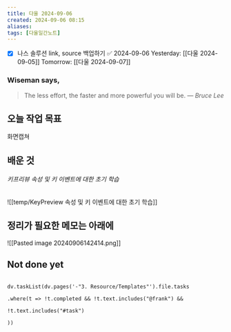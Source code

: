 ```yaml
---
title: 다울 2024-09-06
created: 2024-09-06 08:15
aliases: 
tags: [다울일간노트]
---
```

- [x] 나스 솔루션 link, source 백업하기 ✅ 2024-09-06
Yesterday: [[다울 2024-09-05]]
Tomorrow: [[다울 2024-09-07]]

### Wiseman says,
> The less effort, the faster and more powerful you will be.
> — <cite>Bruce Lee</cite>


## 오늘 작업 목표
화면캡쳐




## 배운 것

###### 키프리뷰 속성 및 키 이벤트에 대한 초기 학습
![[temp/KeyPreview 속성 및 키 이벤트에 대한 초기 학습]]





## 정리가 필요한 메모는 아래에
![[Pasted image 20240906142414.png]]




## Not done yet

```dataviewjs

dv.taskList(dv.pages('-"3. Resource/Templates"').file.tasks

.where(t => !t.completed && !t.text.includes("@frank") &&

!t.text.includes("#task")

))

```
